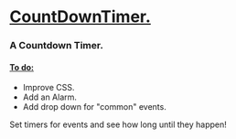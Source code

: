 <h1><ins>CountDownTimer.</ins></h1>
<h3>A Countdown Timer.</h3>
<h4> <ins> To do: </ins> </h4>
<ul> 
  
  <li>Improve CSS.</li>
  <li> Add an Alarm. </li>
  <li> Add drop down for "common" events. </li>
  
</ul>

<p> Set timers for events and see how long until they happen! </p>
